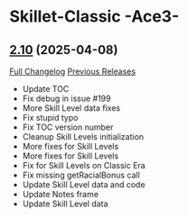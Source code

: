 # Skillet-Classic  -Ace3-

## [2.10](https://github.com/b-morgan/Skillet-Classic/tree/2.10) (2025-04-08)
[Full Changelog](https://github.com/b-morgan/Skillet-Classic/compare/2.09...2.10) [Previous Releases](https://github.com/b-morgan/Skillet-Classic/releases)

- Update TOC  
- Fix debug in issue #199  
- More Skill Level data fixes  
- Fix stupid typo  
- Fix TOC version number  
- Cleanup Skill Levels initialization  
- More fixes for Skill Levels  
- More fixes for Skill Levels  
- Fix for Skill Levels on Classic Era  
- Fix missing getRacialBonus call  
- Update Skill Level data and code  
- Update Notes frame  
- Update Skill Level data  
